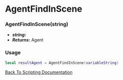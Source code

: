 # AgentFindInScene

### AgentFindInScene(string)
- ***string:*** 
- ***Returns:*** Agent

### Usage

```Lua
local resultAgent = AgentFindInScene(variableString)
```


[Back To Scripting Documentation](../README.md)
